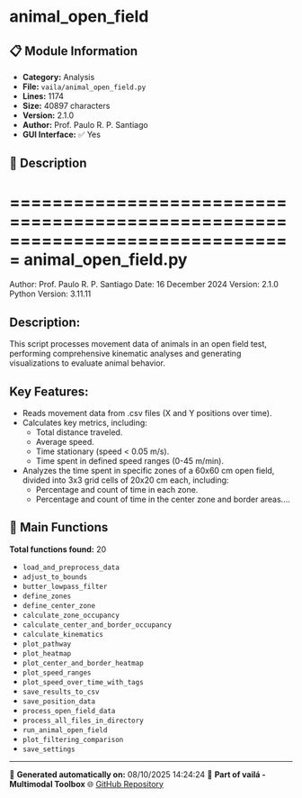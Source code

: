 # animal_open_field

## 📋 Module Information

- **Category:** Analysis
- **File:** `vaila/animal_open_field.py`
- **Lines:** 1174
- **Size:** 40897 characters
- **Version:** 2.1.0
- **Author:** Prof. Paulo R. P. Santiago
- **GUI Interface:** ✅ Yes

## 📖 Description


===============================================================================
animal_open_field.py
===============================================================================
Author: Prof. Paulo R. P. Santiago
Date: 16 December 2024
Version: 2.1.0
Python Version: 3.11.11

Description:
------------
This script processes movement data of animals in an open field test, performing
comprehensive kinematic analyses and generating visualizations to evaluate animal behavior.

Key Features:
-------------
- Reads movement data from .csv files (X and Y positions over time).
- Calculates key metrics, including:
  - Total distance traveled.
  - Average speed.
  - Time stationary (speed < 0.05 m/s).
  - Time spent in defined speed ranges (0-45 m/min).
- Analyzes the time spent in specific zones of a 60x60 cm open field, divided into
  3x3 grid cells of 20x20 cm each, including:
  - Percentage and count of time in each zone.
  - Percentage and count of time in the center zone and border areas....

## 🔧 Main Functions

**Total functions found:** 20

- `load_and_preprocess_data`
- `adjust_to_bounds`
- `butter_lowpass_filter`
- `define_zones`
- `define_center_zone`
- `calculate_zone_occupancy`
- `calculate_center_and_border_occupancy`
- `calculate_kinematics`
- `plot_pathway`
- `plot_heatmap`
- `plot_center_and_border_heatmap`
- `plot_speed_ranges`
- `plot_speed_over_time_with_tags`
- `save_results_to_csv`
- `save_position_data`
- `process_open_field_data`
- `process_all_files_in_directory`
- `run_animal_open_field`
- `plot_filtering_comparison`
- `save_settings`




---

📅 **Generated automatically on:** 08/10/2025 14:24:24
🔗 **Part of vailá - Multimodal Toolbox**
🌐 [GitHub Repository](https://github.com/vaila-multimodaltoolbox/vaila)
